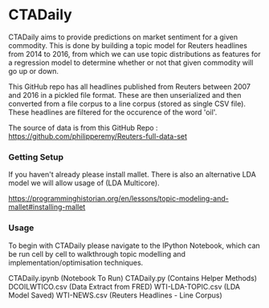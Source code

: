 # CTADaily

CTADaily aims to provide predictions on market sentiment for a given commodity. This is done by building a topic model for Reuters headlines from 2014 to 2016, from which we can use topic distributions as features for a regression model to determine whether or not that given commodity will go up or down. 

This GitHub repo has all headlines published from Reuters between 2007 and 2016 in a pickled file format. These are then unserialized and then converted from a file corpus to a line corpus (stored as single CSV file). These headlines are filtered for the occurence of the word 'oil'. 

The source of data is from this GitHub Repo : https://github.com/philipperemy/Reuters-full-data-set


### Getting Setup

If you haven't already please install mallet. There is also an alternative LDA model we will allow usage of (LDA Multicore). 

https://programminghistorian.org/en/lessons/topic-modeling-and-mallet#installing-mallet

### Usage

To begin with CTADaily please navigate to the IPython Notebook, which can be run cell by cell to walkthrough topic modelling and implementation/optimisation techniques. 

CTADaily.ipynb	(Notebook To Run)
CTADaily.py	(Contains Helper Methods)
DCOILWTICO.csv (Data Extract from FRED)
WTI-LDA-TOPIC.csv	(LDA Model Saved)
WTI-NEWS.csv (Reuters Headlines - Line Corpus)
